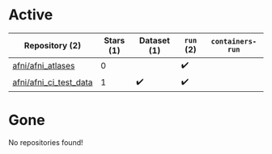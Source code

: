 # Active
| Repository (2) | Stars (1) | Dataset (1) | `run` (2) | `containers-run` |
| --- | --- | --- | --- | --- |
| [afni/afni_atlases](https://github.com/afni/afni_atlases) | 0 |  | :heavy_check_mark: |  |
| [afni/afni_ci_test_data](https://github.com/afni/afni_ci_test_data) | 1 | :heavy_check_mark: | :heavy_check_mark: |  |

# Gone
No repositories found!
